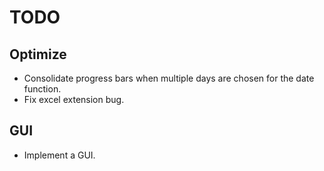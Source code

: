 # TODO

## Optimize
* Consolidate progress bars when multiple days are chosen for the date function.
* Fix excel extension bug.

## GUI
* Implement a GUI.
